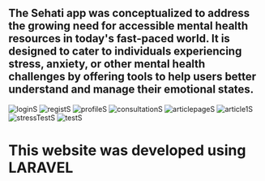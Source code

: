 <h2>The Sehati app was conceptualized to address the growing need for accessible mental health resources in today's fast-paced world. It is designed to cater to individuals experiencing stress, anxiety, or other mental health challenges by offering tools to help users better understand and manage their emotional states. </h2>

![loginS](https://github.com/user-attachments/assets/54507db0-796b-4c68-bec6-889e0b9742c6)
![registS](https://github.com/user-attachments/assets/d1cfceea-2dc0-4d45-9a49-3cb5e9bdb46b)
![profileS](https://github.com/user-attachments/assets/4a2a1069-51c0-480c-8f06-ad5c2ed9b97b)
![consultationS](https://github.com/user-attachments/assets/8ae91ae3-039d-491f-be73-1c02a161423a)
![articlepageS](https://github.com/user-attachments/assets/3fa78e5d-293c-4c14-b8e6-b069516a2349)
![article1S](https://github.com/user-attachments/assets/55a205cf-921e-49ad-bfc5-576f20a8401a)
![stressTestS](https://github.com/user-attachments/assets/08a8d790-1932-41c2-aa7a-126a0361ae45)
![testS](https://github.com/user-attachments/assets/8eebda8b-4de1-4d56-903f-656d37fee029)


<h1> This website was developed using LARAVEL</h1>
